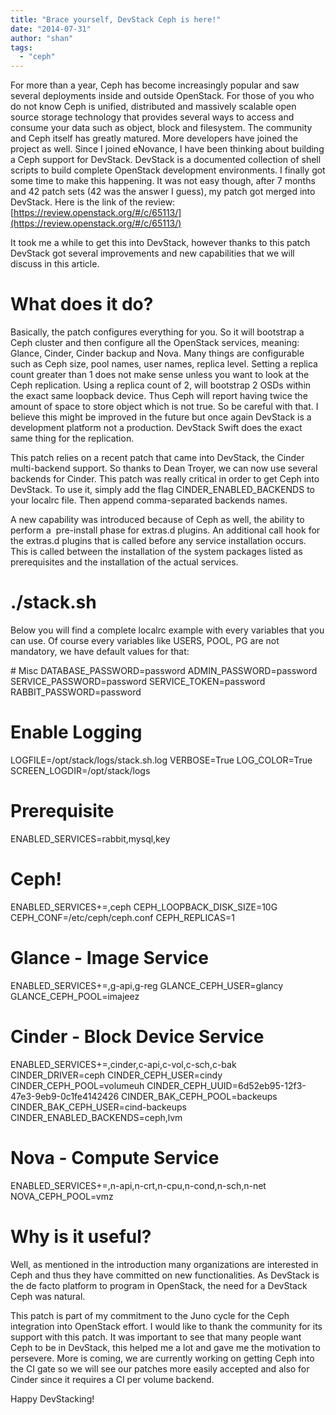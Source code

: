 ```yaml
---
title: "Brace yourself, DevStack Ceph is here!"
date: "2014-07-31"
author: "shan"
tags: 
  - "ceph"
---
```


For more than a year, Ceph has become increasingly popular and saw several deployments inside and outside OpenStack. For those of you who do not know Ceph is unified, distributed and massively scalable open source storage technology that provides several ways to access and consume your data such as object, block and filesystem. The community and Ceph itself has greatly matured. More developers have joined the project as well. Since I joined eNovance, I have been thinking about building a Ceph support for DevStack. DevStack is a documented collection of shell scripts to build complete OpenStack development environments. I finally got some time to make this happening. It was not easy though, after 7 months and 42 patch sets (42 was the answer I guess), my patch got merged into DevStack. Here is the link of the review: [https://review.openstack.org/#/c/65113/](https://review.openstack.org/#/c/65113/)

It took me a while to get this into DevStack, however thanks to this patch DevStack got several improvements and new capabilities that we will discuss in this article.

# What does it do?

Basically, the patch configures everything for you. So it will bootstrap a Ceph cluster and then configure all the OpenStack services, meaning: Glance, Cinder, Cinder backup and Nova. Many things are configurable such as Ceph size, pool names, user names, replica level. Setting a replica count greater than 1 does not make sense unless you want to look at the Ceph replication. Using a replica count of 2, will bootstrap 2 OSDs within the exact same loopback device. Thus Ceph will report having twice the amount of space to store object which is not true. So be careful with that. I believe this might be improved in the future but once again DevStack is a development platform not a production. DevStack Swift does the exact same thing for the replication.

This patch relies on a recent patch that came into DevStack, the Cinder multi-backend support. So thanks to Dean Troyer, we can now use several backends for Cinder. This patch was really critical in order to get Ceph into DevStack. To use it, simply add the flag CINDER\_ENABLED\_BACKENDS to your localrc file. Then append comma-separated backends names.

A new capability was introduced because of Ceph as well, the ability to perform a  pre-install phase for extras.d plugins. An additional call hook for the extras.d plugins that is called before any service installation occurs. This is called between the installation of the system packages listed as prerequisites and the installation of the actual services.

# ./stack.sh

Below you will find a complete localrc example with every variables that you can use. Of course every variables like USERS, POOL, PG are not mandatory, we have default values for that:

\# Misc
DATABASE\_PASSWORD=password
ADMIN\_PASSWORD=password
SERVICE\_PASSWORD=password
SERVICE\_TOKEN=password
RABBIT\_PASSWORD=password

# Enable Logging
LOGFILE=/opt/stack/logs/stack.sh.log
VERBOSE=True
LOG\_COLOR=True
SCREEN\_LOGDIR=/opt/stack/logs

# Prerequisite
ENABLED\_SERVICES=rabbit,mysql,key

# Ceph!
ENABLED\_SERVICES+=,ceph
CEPH\_LOOPBACK\_DISK\_SIZE=10G
CEPH\_CONF=/etc/ceph/ceph.conf
CEPH\_REPLICAS=1

# Glance - Image Service
ENABLED\_SERVICES+=,g-api,g-reg
GLANCE\_CEPH\_USER=glancy
GLANCE\_CEPH\_POOL=imajeez

# Cinder - Block Device Service
ENABLED\_SERVICES+=,cinder,c-api,c-vol,c-sch,c-bak
CINDER\_DRIVER=ceph
CINDER\_CEPH\_USER=cindy
CINDER\_CEPH\_POOL=volumeuh
CINDER\_CEPH\_UUID=6d52eb95-12f3-47e3-9eb9-0c1fe4142426
CINDER\_BAK\_CEPH\_POOL=backeups
CINDER\_BAK\_CEPH\_USER=cind-backeups
CINDER\_ENABLED\_BACKENDS=ceph,lvm

# Nova - Compute Service
ENABLED\_SERVICES+=,n-api,n-crt,n-cpu,n-cond,n-sch,n-net
NOVA\_CEPH\_POOL=vmz

# Why is it useful?

Well, as mentioned in the introduction many organizations are interested in Ceph and thus they have committed on new functionalities. As DevStack is the de facto platform to program in OpenStack, the need for a DevStack Ceph was natural.

This patch is part of my commitment to the Juno cycle for the Ceph integration into OpenStack effort. I would like to thank the community for its support with this patch. It was important to see that many people want Ceph to be in DevStack, this helped me a lot and gave me the motivation to persevere. More is coming, we are currently working on getting Ceph into the CI gate so we will see our patches more easily accepted and also for Cinder since it requires a CI per volume backend.

Happy DevStacking!
